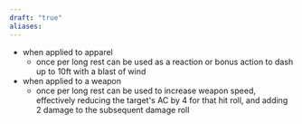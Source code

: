 ```yaml
---
draft: "true"
aliases:
---
```

- when applied to apparel
	- once per long rest can be used as a reaction or bonus action to dash up to 10ft with a blast of wind
- when applied to a weapon
	- once per long rest can be used to increase weapon speed, effectively reducing the target's AC by 4 for that hit roll, and adding 2 damage to the subsequent damage roll